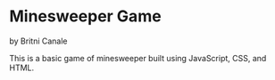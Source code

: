 # Minesweeper Game
by Britni Canale

This is a basic game of minesweeper built using JavaScript, CSS, and HTML.
